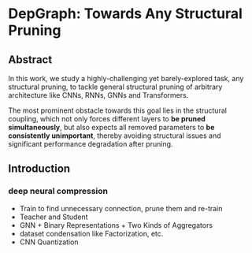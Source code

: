 # DepGraph: Towards Any Structural Pruning

## Abstract

<tldr>
In this work, we study a highly-challenging yet barely-explored task, any structural pruning, to tackle general structural pruning of arbitrary architecture like CNNs, RNNs, GNNs and Transformers.
</tldr>

The most prominent obstacle towards this goal lies in the structural coupling, which not only forces different layers to **be pruned simultaneously**, but also expects all removed parameters to **be consistently unimportant**, thereby avoiding structural issues and significant performance degradation after pruning.

## Introduction

### deep neural compression

- Train to find unnecessary connection, prune them and re-train 
<a href="https://arxiv.org/abs/1506.02626"></a>
- Teacher and Student
<a href="https://arxiv.org/abs/1503.02531"></a>
- GNN + Binary Representations + Two Kinds of Aggregators
<a href="https://arxiv.org/abs/2109.12872"></a>
- dataset condensation like Factorization, etc.
<a href="https://arxiv.org/abs/2210.16774"></a>
- CNN Quantization
<a href="https://ieeexplore.ieee.org/document/7780890/"></a>



